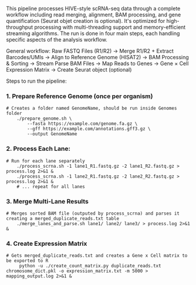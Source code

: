 This pipeline processes HIVE-style scRNA-seq data through a complete workflow including read merging, alignment, BAM processing, and gene quantification (Seurat objet creation is optional). It's optimized for high-throughput processing with multi-threading support and memory-efficient streaming algorithms. The run is done in four main steps, each handling specific aspects of the analysis workflow.

General workflow:
Raw FASTQ Files (R1/R2) → Merge R1/R2 + Extract Barcodes/UMIs → Align to Reference Genome (HISAT2) → BAM Processing & Sorting → Stream Parse BAM Files →  Map Reads to Genes → 
Gene × Cell Expression Matrix → Create Seurat object (optional)

Steps to run the pipeline:
### 1. Prepare Reference Genome (once per organism)
	# Creates a folder named GenomeName, should be run inside Genomes folder
		./prepare_genome.sh \
  			--fasta https://example.com/genome.fa.gz \
	  		--gff https://example.com/annotations.gff3.gz \
  			--output GenomeName 

### 2. Process Each Lane: 
	# Run for each lane separately
		./process_scrna.sh -1 lane1_R1.fastq.gz -2 lane1_R2.fastq.gz > process.log 2>&1 &
		./process_scrna.sh -1 lane2_R1.fastq.gz -2 lane2_R2.fastq.gz > process.log 2>&1 &
		# ... repeat for all lanes

### 3. Merge Multi-Lane Results
	# Merges sorted BAM file (outputed by process_scrna) and parses it creating a merged_duplicate_reads.txt table
		./merge_lanes_and_parse.sh lane1/ lane2/ lane3/ > process.log 2>&1 &

### 4. Create Expression Matrix
	# Gets merged_duplicate_reads.txt and creates a Gene x Cell matrix to be exported to R
		 python -u ./create_count_matrix.py duplicate_reads.txt chromosome_dict.pkl -o expression_matrix.txt -m 5000 > mapping_output.log 2>&1 &

